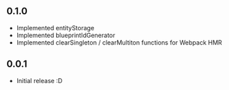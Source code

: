 ## 0.1.0
* Implemented entityStorage
* Implemented blueprintIdGenerator
* Implemented clearSingleton / clearMultiton functions for Webpack HMR

## 0.0.1
* Initial release :D